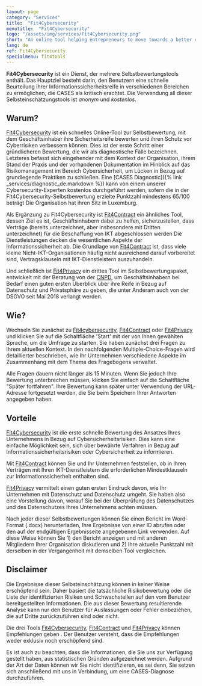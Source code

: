 ```yaml
---
layout: page
category: "Services"
title:  "Fit4Cybersecurity"
menutitle:  "Fit4Cybersecurity"
logo: "/assets/img/services/Fit4Cybersecurity.png"
short: "An online tool helping entrepreneurs to move towards a better cybersecurity strategy."
lang: de
ref: Fit4Cybersecurity
specialmenu: fit4tools
---
```


**Fit4Cybersecurity** ist ein Dienst, der mehrere Selbstbewertungstools enthält. Das Hauptziel besteht darin, den Benutzern eine schnelle Beurteilung ihrer Informationssicherheitsreife in verschiedenen Bereichen zu ermöglichen, die CASES als kritisch erachtet. Die Verwendung all dieser Selbsteinschätzungstools ist _anonym_ und _kostenlos_.

## Warum?

[Fit4Cybersecurity](https://fit4cybersecurity.cases.lu) ist ein schnelles Online-Tool zur Selbstbewertung, mit dem Geschäftsinhaber ihre Sicherheitsreife bewerten und ihren Schutz vor Cyberrisiken verbessern können. Dies ist der erste Schritt einer gründlicheren Bewertung, die wir als diagnostische Fälle bezeichnen. Letzteres befasst sich eingehender mit dem Kontext der Organisation, ihrem Stand der Praxis und der vorhandenen Dokumentation im Hinblick auf das Risikomanagement im Bereich Cybersicherheit, um Lücken in Bezug auf grundlegende Praktiken zu schließen. Eine [CASES Diagnostic]({% link _services/diagnostic_de.markdown %}) kann von einem unserer Cybersecurity-Experten kostenlos durchgeführt werden, sofern die in der Fit4Cybersecurity-Selbstbewertung erzielte Punktzahl mindestens 65/100 beträgt Die Organisation hat ihren Sitz in Luxemburg.

Als Ergänzung zu Fit4Cybersecurity ist [Fit4Contract](https://contract.cases.lu) ein ähnliches Tool, dessen Ziel es ist, Geschäftsinhabern dabei zu helfen, sicherzustellen, dass Verträge (bereits unterzeichnet, aber insbesondere mit Dritten unterzeichnet) für die Beschaffung von IKT abgeschlossen werden Die Dienstleistungen decken die wesentlichen Aspekte der Informationssicherheit ab. Die Grundlage von [Fit4Contract](https://contract.cases.lu) ist, dass viele kleine Nicht-IKT-Organisationen häufig nicht ausreichend darauf vorbereitet sind, Vertragsklauseln mit IKT-Dienstleistern auszuhandeln.

Und schließlich ist [Fit4Privacy](https://fit4privacy.cases.lu) ein drittes Tool im Selbstbewertungspaket, entwickelt mit der Beratung von der [CNPD](https://cnpd.public.lu/de.html), um Geschäftsinhabern bei Bedarf einen guten ersten Überblick über ihre Reife in Bezug auf Datenschutz und Privatsphäre zu geben, die unter Anderam auch von der DSGVO seit Mai 2018 verlangt werden.

## Wie?

Wechseln Sie zunächst zu [Fit4cybersecurity](https://fit4cybersecurity.cases.lu), [Fit4Contract](https://contract.cases.lu) oder [Fit4Privacy](https://fit4privacy.cases.lu) und klicken Sie auf die Schaltfläche 'Start' mit der von Ihnen gewählten Sprache, um die Umfrage zu starten. Sie haben zunächst drei Fragen zu Ihrem aktuellen Kontext. In den nachfolgenden Multiple-Choice-Fragen wird detaillierter beschrieben, wie Ihr Unternehmen verschiedene Aspekte im Zusammenhang mit dem Thema des Fragebogens verwaltet.

Alle Fragen dauern nicht länger als 15 Minuten. Wenn Sie jedoch Ihre Bewertung unterbrechen müssen, klicken Sie einfach auf die Schaltfläche "Später fortfahren". Ihre Bewertung kann später unter Verwendung der URL-Adresse fortgesetzt werden, die Sie beim Speichern Ihrer Antworten angegeben haben.

## Vorteile

[Fit4Cybersecurity](http://fit4cybersecurity.cases.lu) ist die erste schnelle Bewertung des Ansatzes Ihres Unternehmens in Bezug auf Cybersicherheitsrisiken. Dies kann eine einfache Möglichkeit sein, sich über bewährte Verfahren in Bezug auf Informationssicherheitsrisiken oder Cybersicherheit zu informieren.

Mit [Fit4Contract](https://contract.cases.lu) können Sie und Ihr Unternehmen feststellen, ob in Ihren Verträgen mit Ihren IKT-Dienstleistern die erforderlichen Mindestklauseln zur Informationssicherheit enthalten sind.

[Fit4Privacy](https://fit4privacy.cases.lu) vermittelt einen guten ersten Eindruck davon, wie Ihr Unternehmen mit Datenschutz und Datenschutz umgeht. Sie haben also eine Vorstellung davon, worauf Sie bei der Überprüfung des Datenschutzes und des Datenschutzes Ihres Unternehmens achten müssen.

Nach jeder dieser Selbstbewertungen können Sie einen Bericht im Word-Format (.docx) herunterladen, Ihre Ergebnisse von einer ID abrufen oder den auf der endgültigen Ergebnisseite angegebenen Link verwenden. Auf diese Weise können Sie 1) den Bericht anzeigen und mit anderen Mitgliedern Ihrer Organisation diskutieren und 2) Ihre aktuelle Punktzahl mit derselben in der Vergangenheit mit demselben Tool vergleichen.


## Disclaimer

Die Ergebnisse dieser Selbsteinschätzung können in keiner Weise erschöpfend sein. Daher basiert die tatsächliche Risikobewertung oder die Liste der identifizierten Risiken und Schwachstellen auf den vom Benutzer bereitgestellten Informationen. Die aus dieser Bewertung resultierende Analyse kann nur den Benutzer für Auslassungen oder Fehler einbeziehen, die auf Dritte zurückzuführen sind oder nicht.

Die drei Tools [Fit4Cybersecurity](http://fit4cybersecurity.cases.lu), [Fit4Contract](https://contract.cases.lu) und [Fit4Privacy](https://fit4privacy.cases.lu) können Empfehlungen geben . Der Benutzer versteht, dass die Empfehlungen weder exklusiv noch erschöpfend sind.

Es ist auch zu beachten, dass die Informationen, die Sie uns zur Verfügung gestellt haben, aus statistischen Gründen aufgezeichnet werden. Aufgrund der Art der Daten können wir Sie nicht identifizieren, es sei denn, Sie setzen sich anschließend mit uns in Verbindung, um eine CASES-Diagnose durchzuführen.
